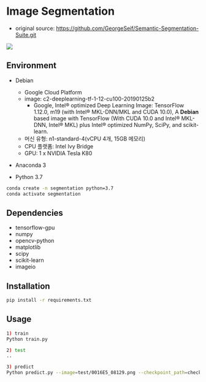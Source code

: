 # Image Segmentation 

* original source: https://github.com/GeorgeSeif/Semantic-Segmentation-Suite.git

![](https://github.com/merrybingo/Semantic-Segmentation-Suite/blob/master/Images/semseg.gif)



## Environment

* Debian
  * Google Cloud Platform
  * image:  c2-deeplearning-tf-1-12-cu100-20190125b2
    * Google, Intel® optimized Deep Learning Image: TensorFlow 1.12.0, m19 (with Intel® MKL-DNN/MKL and CUDA 10.0), A **Debian** based image with TensorFlow (With CUDA 10.0 and Intel® MKL-DNN, Intel® MKL) plus Intel® optimized NumPy, SciPy, and scikit-learn.
  * 머신 유형: n1-standard-4(vCPU 4개, 15GB 메모리)
  * CPU 플랫폼: Intel Ivy Bridge
  * GPU: 1 x NVIDIA Tesla K80

* Anaconda 3

* Python 3.7

```bash
conda create -n segmentation python=3.7
conda activate segmentation
```



## Dependencies

* tensorflow-gpu
* numpy
* opencv-python
* matplotlib
* scipy
* scikit-learn
* imageio



## Installation

```bash
pip install -r requirements.txt
```



## Usage

```bash
1) train
Python train.py

2) test
..

3) predict
Python predict.py --image=test/0016E5_08129.png --checkpoint_path=checkpoints/0055/model.ckpt --model='FC-DenseNet56'
```

